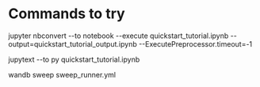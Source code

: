 # Commands to try

jupyter nbconvert --to notebook --execute quickstart_tutorial.ipynb --output=quickstart_tutorial_output.ipynb --ExecutePreprocessor.timeout=-1

jupytext --to py quickstart_tutorial.ipynb

wandb sweep sweep_runner.yml

